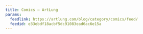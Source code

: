 ```yaml
---
title: Comics – ArtLung
params:
  feedlink: https://artlung.com/blog/category/comics/feed/
  feedid: e33ebdf18acbf5dc91083ead6ac6e15a
---
```

